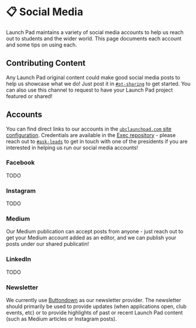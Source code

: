 # 📋 Social Media

Launch Pad maintains a variety of social media accounts to help us reach out to students and the wider world. This page documents each account and some tips on using each.

## Contributing Content

Any Launch Pad original content could make good social media posts to help us showcase what we do! Just post it in [`#ot-sharing`](https://ubclaunchpad.slack.com/archives/C01622TSU9W) to get started. You can also use this channel to request to have your Launch Pad project featured or shared!

## Accounts

You can find direct links to our accounts in the [`ubclaunchpad.com` site configuration](https://sourcegraph.com/search?q=repo:%5Egithub%5C.com/ubclaunchpad/ubclaunchpad%5C.com%24+file:%5Esrc/config%5C.ts+socials+&patternType=literal). Credentials are available in the [Exec repository](https://github.com/ubclaunchpad/exec) - please reach out to [`#ask-leads`](https://ubclaunchpad.slack.com/archives/CK935RD3Q) to get in touch with one of the presidents if you are interested in helping us run our social media accounts!

### Facebook

TODO

### Instagram

TODO

### Medium

Our Medium publication can accept posts from anyone - just reach out to get your Medium account added as an editor, and we can publish your posts under our shared publicatin!

### LinkedIn

TODO

### Newsletter

We currently use [Buttondown](https://buttondown.email/) as our newsletter provider. The newsletter should primarily be used to provide updates (when applications open, club events, etc) or to provide highlights of past or recent Launch Pad content (such as Medium articles or Instagram posts).

